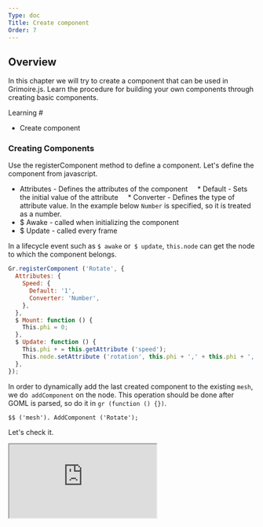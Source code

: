 ```yaml
---
Type: doc
Title: Create component
Order: 7
---
```


## Overview

In this chapter we will try to create a component that can be used in Grimoire.js. Learn the procedure for building your own components through creating basic components.

Learning #

* Create component

### Creating Components

Use the registerComponent method to define a component. Let's define the component from javascript.

* Attributes - Defines the attributes of the component
    * Default - Sets the initial value of the attribute
    * Converter - Defines the type of attribute value. In the example below `Number` is specified, so it is treated as a number.
* $ Awake - called when initializing the component
* $ Update - called every frame

In a lifecycle event such as `$ awake` or` $ update`, `this.node` can get the node to which the component belongs.

```javascript
Gr.registerComponent ('Rotate', {
  Attributes: {
    Speed: {
      Default: '1',
      Converter: 'Number',
    },
  },
  $ Mount: function () {
    This.phi = 0;
  },
  $ Update: function () {
    This.phi + = this.getAttribute ('speed');
    This.node.setAttribute ('rotation', this.phi + ',' + this.phi + ',' + this.phi);
  },
});
```

In order to dynamically add the last created component to the existing `mesh`, we do` addComponent` on the node.
This operation should be done after GOML is parsed, so do it in `gr (function () {})`.

```
$$ ('mesh'). AddComponent ('Rotate');
```

Let's check it.

<iframe class = "editor" src = "https://grimoiregl.github.io/grimoire.gl-example#t07-01"> </ iframe>


Production of basic components is as follows. Component development can be done in the user's favorite environment. Development using TypeScript is also possible.


For details, see [here](/tutorial/13-create-plugin.html).

> Next, let's actually create a GOML node.
>
> [Try creating a node](/tutorial/10-create-node.html)
